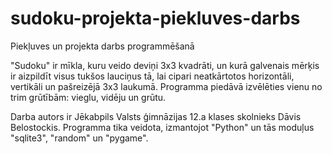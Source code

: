 # sudoku-projekta-piekluves-darbs
Piekļuves un projekta darbs programmēšanā

"Sudoku" ir mīkla, kuru veido deviņi 3x3 kvadrāti, un kurā galvenais mērķis ir aizpildīt visus tukšos lauciņus tā, lai cipari neatkārtotos horizontāli, vertikāli un pašreizējā 3x3 laukumā. Programma piedāvā izvēlēties vienu no trim grūtībām: vieglu, vidēju un grūtu.

Darba autors ir Jēkabpils Valsts ģimnāzijas 12.a klases skolnieks Dāvis Belostockis. Programma tika veidota, izmantojot "Python" un tās moduļus "sqlite3", "random" un "pygame".
